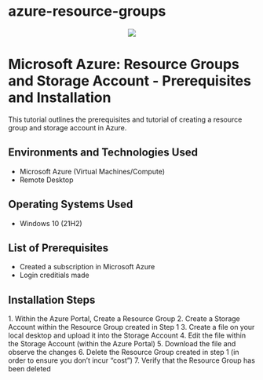 # azure-resource-groups
<p align="center">
<img src="https://imgur.com/Qt5Ddgu"/>
</p>

<h1>Microsoft Azure: Resource Groups and Storage Account - Prerequisites and Installation</h1>
This tutorial outlines the prerequisites and tutorial of creating a resource group and storage account in Azure. <br />

<h2>Environments and Technologies Used</h2>

- Microsoft Azure (Virtual Machines/Compute)
- Remote Desktop

<h2>Operating Systems Used </h2>

- Windows 10</b> (21H2)

<h2>List of Prerequisites</h2>

- Created a subscription in Microsoft Azure
- Login creditials made

<h2>Installation Steps</h2>
1. Within the Azure Portal, Create a Resource Group
2. Create a Storage Account within the Resource Group created in Step 1
3. Create a file on your local desktop and upload it into the Storage Account
4. Edit the file within the Storage Account (within the Azure Portal)
5. Download the file and observe the changes
6. Delete the Resource Group created in step 1 (in order to ensure you don’t incur “cost”)
7. Verify that the Resource Group has been deleted 
<br />
